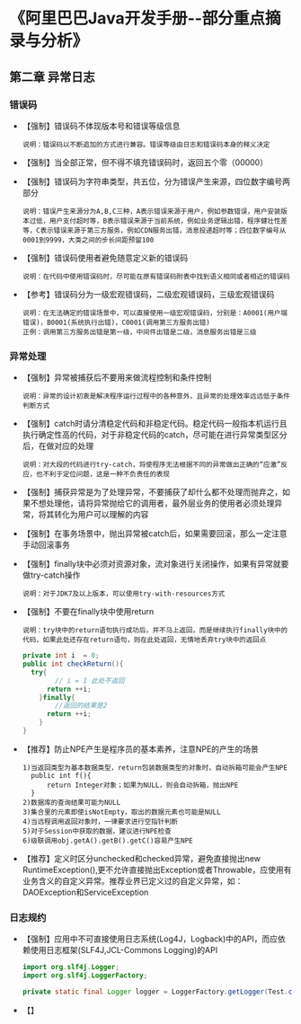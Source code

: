 # 《阿里巴巴Java开发手册--部分重点摘录与分析》

## 第二章 异常日志

### 错误码

* 【强制】错误码不体现版本号和错误等级信息

  ~~~wiki
  说明：错误码以不断追加的方式进行兼容。错误等级由日志和错误码本身的释义决定
  ~~~

* 【强制】当全部正常，但不得不填充错误码时，返回五个零（00000）

* 【强制】错误码为字符串类型，共五位，分为错误产生来源，四位数字编号两部分

  ~~~wiki
  说明：错误产生来源分为A,B,C三种，A表示错误来源于用户，例如参数错误，用户安装版本过低，用户支付超时等，B表示错误来源于当前系统，例如业务逻辑出错，程序健壮性差等，C表示错误来源于第三方服务，例如CDN服务出错，消息投递超时等；四位数字编号从0001到9999，大类之间的步长间距预留100
  ~~~

* 【强制】错误码使用者避免随意定义新的错误码

  ~~~wiki
  说明：在代码中使用错误码时，尽可能在原有错误码附表中找到语义相同或者相近的错误码
  ~~~

* 【参考】错误码分为一级宏观错误码，二级宏观错误码，三级宏观错误码

  ~~~wiki
  说明：在无法确定的错误场景中，可以直接使用一级宏观错误码，分别是：A0001(用户端错误)，B0001(系统执行出错)，C0001(调用第三方服务出错)
  正例：调用第三方服务出错是第一级，中间件出错是二级，消息服务出错是三级
  ~~~

### 异常处理

* 【强制】异常被捕获后不要用来做流程控制和条件控制

  ~~~wiki
  说明：异常的设计初衷是解决程序运行过程中的各种意外，且异常的处理效率远远低于条件判断方式
  ~~~

* 【强制】catch时请分清稳定代码和非稳定代码。稳定代码一般指本机运行且执行确定性高的代码，对于非稳定代码的catch，尽可能在进行异常类型区分后，在做对应的处理

  ~~~wiki
  说明：对大段的代码进行try-catch，将使程序无法根据不同的异常做出正确的“应激”反应，也不利于定位问题，这是一种不负责任的表现
  ~~~

* 【强制】捕获异常是为了处理异常，不要捕获了却什么都不处理而抛弃之，如果不想处理他，请将异常抛给它的调用者，最外层业务的使用者必须处理异常，将其转化为用户可以理解的内容

* 【强制】在事务场景中，抛出异常被catch后，如果需要回滚，那么一定注意手动回滚事务

* 【强制】finally块中必须对资源对象，流对象进行关闭操作，如果有异常就要做try-catch操作

  ~~~wiki
  说明：对于JDK7及以上版本，可以使用try-with-resources方式
  ~~~

* 【强制】不要在finally块中使用return

  ~~~wiki
  说明：try块中的return语句执行成功后，并不马上返回，而是继续执行finally块中的代码，如果此处还存在return语句，则在此处返回，无情地丢弃try块中的返回点
  ~~~

  ~~~java
  private int i  = 0;
  public int checkReturn(){
  	try{
          // i = 1 此处不返回
  		return ++i;
      }finally{
          //返回的结果是2
  		return ++i;
      }
  }
  ~~~

* 【推荐】防止NPE产生是程序员的基本素养，注意NPE的产生的场景

  ~~~wiki
  1)当返回类型为基本数据类型，return包装数据类型的对象时，自动拆箱可能会产生NPE
  	public int f(){
  		return Integer对象；如果为NULL，则会自动拆箱，抛出NPE
  	}
  2)数据库的查询结果可能为NULL
  3)集合里的元素即使isNotEmpty，取出的数据元素也可能是NULL
  4)当远程调用返回对象时，一律要求进行空指针判断
  5)对于Session中获取的数据，建议进行NPE检查
  6)级联调用obj.getA().getB().getC()容易产生NPE
  ~~~

* 【推荐】定义时区分unchecked和checked异常，避免直接抛出new RuntimeException(),更不允许直接抛出Exception或者Throwable，应使用有业务含义的自定义异常。推荐业界已定义过的自定义异常，如：DAOException和ServiceException

### 日志规约

* 【强制】应用中不可直接使用日志系统(Log4J，Logback)中的API，而应依赖使用日志框架(SLF4J,JCL-Commons Logging)的API

  ~~~java
  import org.slf4j.Logger;
  import org.slf4j.LoggerFactory;
  
  private static final Logger logger = LoggerFactory.getLogger(Test.class);
  ~~~

* 【】